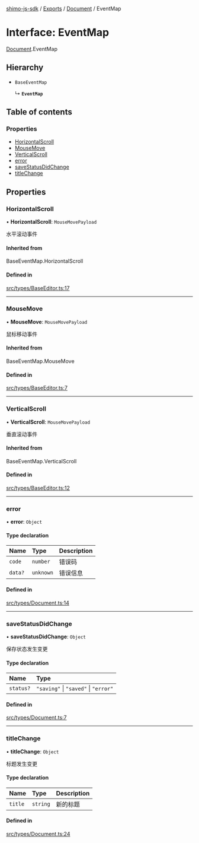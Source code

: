 [shimo-js-sdk](../README.md) / [Exports](../modules.md) / [Document](../modules/Document.md) / EventMap

# Interface: EventMap

[Document](../modules/Document.md).EventMap

## Hierarchy

- `BaseEventMap`

  ↳ **`EventMap`**

## Table of contents

### Properties

- [HorizontalScroll](Document.EventMap.md#horizontalscroll)
- [MouseMove](Document.EventMap.md#mousemove)
- [VerticalScroll](Document.EventMap.md#verticalscroll)
- [error](Document.EventMap.md#error)
- [saveStatusDidChange](Document.EventMap.md#savestatusdidchange)
- [titleChange](Document.EventMap.md#titlechange)

## Properties

### HorizontalScroll

• **HorizontalScroll**: `MouseMovePayload`

水平滚动事件

#### Inherited from

BaseEventMap.HorizontalScroll

#### Defined in

[src/types/BaseEditor.ts:17](https://github.com/shimohq/shimo-js-sdk/blob/cff0de6/src/types/BaseEditor.ts#L17)

___

### MouseMove

• **MouseMove**: `MouseMovePayload`

鼠标移动事件

#### Inherited from

BaseEventMap.MouseMove

#### Defined in

[src/types/BaseEditor.ts:7](https://github.com/shimohq/shimo-js-sdk/blob/cff0de6/src/types/BaseEditor.ts#L7)

___

### VerticalScroll

• **VerticalScroll**: `MouseMovePayload`

垂直滚动事件

#### Inherited from

BaseEventMap.VerticalScroll

#### Defined in

[src/types/BaseEditor.ts:12](https://github.com/shimohq/shimo-js-sdk/blob/cff0de6/src/types/BaseEditor.ts#L12)

___

### error

• **error**: `Object`

#### Type declaration

| Name | Type | Description |
| :------ | :------ | :------ |
| `code` | `number` | 错误码 |
| `data?` | `unknown` | 错误信息 |

#### Defined in

[src/types/Document.ts:14](https://github.com/shimohq/shimo-js-sdk/blob/cff0de6/src/types/Document.ts#L14)

___

### saveStatusDidChange

• **saveStatusDidChange**: `Object`

保存状态发生变更

#### Type declaration

| Name | Type |
| :------ | :------ |
| `status?` | ``"saving"`` \| ``"saved"`` \| ``"error"`` |

#### Defined in

[src/types/Document.ts:7](https://github.com/shimohq/shimo-js-sdk/blob/cff0de6/src/types/Document.ts#L7)

___

### titleChange

• **titleChange**: `Object`

标题发生变更

#### Type declaration

| Name | Type | Description |
| :------ | :------ | :------ |
| `title` | `string` | 新的标题 |

#### Defined in

[src/types/Document.ts:24](https://github.com/shimohq/shimo-js-sdk/blob/cff0de6/src/types/Document.ts#L24)

